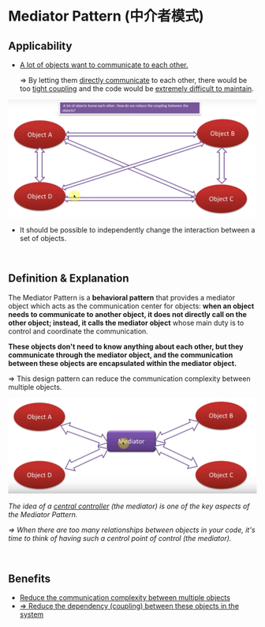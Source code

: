 # Mediator Pattern (中介者模式)

## Applicability

* <u>A lot of objects want to communicate to each other.</u>

  => By letting them <u>directly communicate</u> to each other, there would be too <u>tight coupling</u> and the code would be <u>extremely difficult to maintain</u>.

<img src="https://github.com/Ziang-Lu/Design-Patterns/blob/master/4-Behavioral%20Patterns/7-Mediator%20Pattern/mediator_pattern_problem.png?raw=true">

* It should be possible to independently change the interaction between a set of objects.

<br>

## Definition & Explanation

The Mediator Pattern is a **behavioral pattern** that provides a mediator object which acts as the communication center for objects: **when an object needs to communicate to another object, it does not directly call on the other object; instead, it calls the mediator object** whose main duty is to control and coordinate the communication.

**These objects don't need to know anything about each other, but they communicate through the mediator object, and the communication between these objects are encapsulated within the mediator object.**

=> This design pattern can reduce the communication complexity between multiple objects.

<img src="https://github.com/Ziang-Lu/Design-Patterns/blob/master/4-Behavioral%20Patterns/7-Mediator%20Pattern/mediator_pattern_illustration.png?raw=true">

*The idea of a <u>central controller</u> (the mediator) is one of the key aspects of the Mediator Pattern.*

*=> When there are too many relationships between objects in your code, it's time to think of having such a centrol point of control (the mediator).*

<br>

## Benefits

* <u>Reduce the communication complexity between multiple objects</u>
* <u>=> Reduce the dependency (coupling) between these objects in the system</u>

